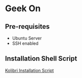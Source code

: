 # Geek On

## Pre-requisites

* Ubuntu Server
* SSH enabled

## Installation Shell Script

[Kolibri Installation Script](./kolibri.sh)
